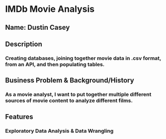 # IMDb Movie Analysis
 
## Name: Dustin Casey


## Description

### Creating databases, joining together movie data in .csv format, from an API, and then populating tables.


## Business Problem & Background/History

### As a movie analyst, I want to put together multiple different sources of movie content to analyze different films.


## Features

### Exploratory Data Analysis & Data Wrangling
